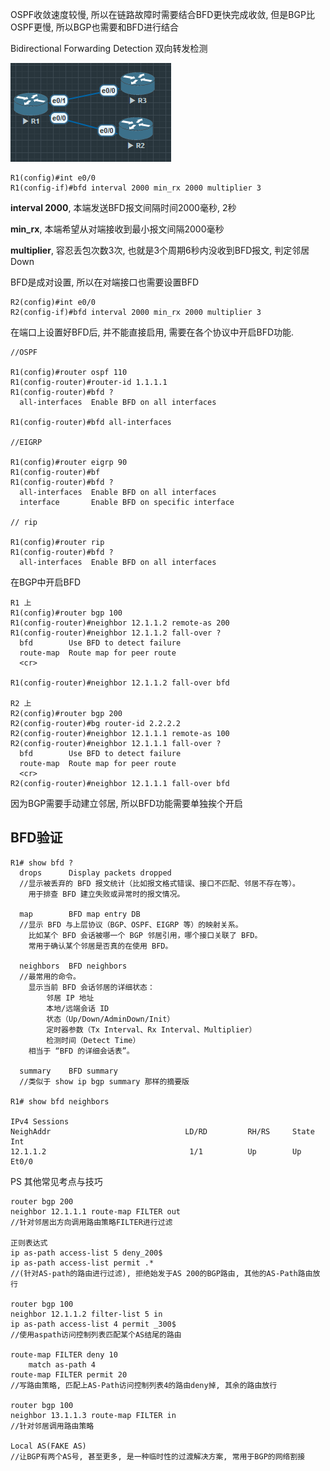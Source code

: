 OSPF收敛速度较慢, 所以在链路故障时需要结合BFD更快完成收敛, 但是BGP比OSPF更慢, 所以BGP也需要和BFD进行结合

Bidirectional Forwarding Detection 双向转发检测

![](../image/BGP/100900.png)

```
R1(config)#int e0/0
R1(config-if)#bfd interval 2000 min_rx 2000 multiplier 3
```

**interval 2000**, 本端发送BFD报文间隔时间2000毫秒, 2秒

**min_rx**, 本端希望从对端接收到最小报文间隔2000毫秒

**multiplier**, 容忍丢包次数3次, 也就是3个周期6秒内没收到BFD报文, 判定邻居Down

BFD是成对设置, 所以在对端接口也需要设置BFD

```
R2(config)#int e0/0
R2(config-if)#bfd interval 2000 min_rx 2000 multiplier 3
```

在端口上设置好BFD后, 并不能直接启用, 需要在各个协议中开启BFD功能.

```
//OSPF

R1(config)#router ospf 110
R1(config-router)#router-id 1.1.1.1
R1(config-router)#bfd ?
  all-interfaces  Enable BFD on all interfaces

R1(config-router)#bfd all-interfaces

//EIGRP

R1(config)#router eigrp 90
R1(config-router)#bf
R1(config-router)#bfd ?
  all-interfaces  Enable BFD on all interfaces
  interface       Enable BFD on specific interface

// rip

R1(config)#router rip
R1(config-router)#bfd ?
  all-interfaces  Enable BFD on all interfaces

```

在BGP中开启BFD

```
R1 上
R1(config)#router bgp 100
R1(config-router)#neighbor 12.1.1.2 remote-as 200
R1(config-router)#neighbor 12.1.1.2 fall-over ?
  bfd        Use BFD to detect failure
  route-map  Route map for peer route
  <cr>

R1(config-router)#neighbor 12.1.1.2 fall-over bfd

R2 上
R2(config)#router bgp 200
R2(config-router)#bg router-id 2.2.2.2
R2(config-router)#neighbor 12.1.1.1 remote-as 100
R2(config-router)#neighbor 12.1.1.1 fall-over ?
  bfd        Use BFD to detect failure
  route-map  Route map for peer route
  <cr>
R2(config-router)#neighbor 12.1.1.1 fall-over bfd
```

因为BGP需要手动建立邻居, 所以BFD功能需要单独挨个开启

## BFD验证

```
R1# show bfd ?
  drops      Display packets dropped 
  //显示被丢弃的 BFD 报文统计（比如报文格式错误、接口不匹配、邻居不存在等）。
    用于排查 BFD 建立失败或异常时的报文情况。

  map        BFD map entry DB
  //显示 BFD 与上层协议（BGP、OSPF、EIGRP 等）的映射关系。
    比如某个 BFD 会话被哪一个 BGP 邻居引用，哪个接口关联了 BFD。
    常用于确认某个邻居是否真的在使用 BFD。

  neighbors  BFD neighbors
  //最常用的命令。
    显示当前 BFD 会话邻居的详细状态：
        邻居 IP 地址
        本地/远端会话 ID
        状态（Up/Down/AdminDown/Init）
        定时器参数（Tx Interval、Rx Interval、Multiplier）
        检测时间（Detect Time）
    相当于 “BFD 的详细会话表”。
    
  summary    BFD summary
  //类似于 show ip bgp summary 那样的摘要版

R1# show bfd neighbors

IPv4 Sessions
NeighAddr                              LD/RD         RH/RS     State     Int
12.1.1.2                                1/1          Up        Up        Et0/0
```






PS 其他常见考点与技巧

```
router bgp 200
neighbor 12.1.1.1 route-map FILTER out
//针对邻居出方向调用路由策略FILTER进行过滤

正则表达式
ip as-path access-list 5 deny_200$
ip as-path access-list permit .*
//(针对AS-path的路由进行过滤), 拒绝始发于AS 200的BGP路由, 其他的AS-Path路由放行

router bgp 100
neighbor 12.1.1.2 filter-list 5 in
ip as-path access-list 4 permit _300$
//使用aspath访问控制列表匹配某个AS结尾的路由

route-map FILTER deny 10
    match as-path 4
route-map FILTER permit 20
//写路由策略, 匹配上AS-Path访问控制列表4的路由deny掉, 其余的路由放行

router bgp 100
neighbor 13.1.1.3 route-map FILTER in
//针对邻居调用路由策略

Local AS(FAKE AS)
//让BGP有两个AS号, 甚至更多, 是一种临时性的过渡解决方案, 常用于BGP的网络割接